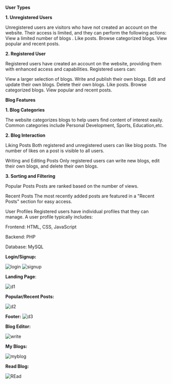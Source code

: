**User Types**

**1. Unregistered Users**

Unregistered users are visitors who have not created an account on the website. Their access is limited, and they can perform the following actions:
View a limited number of blogs .
Like posts.
Browse categorized blogs.
View popular and recent posts.

**2. Registered User**

Registered users have created an account on the website, providing them with enhanced access and capabilities. Registered users can:

View a larger selection of blogs.
Write and publish their own blogs.
Edit and update their own blogs.
Delete their own blogs.
Like posts.
Browse categorized blogs.
View popular and recent posts.

**Blog Features**

**1. Blog Categories**

The website categorizes blogs to help users find content of interest easily. Common categories include Personal Development, Sports, Education,etc.

**2. Blog Interaction**

Liking Posts
Both registered and unregistered users can like blog posts. The number of likes on a post is visible to all users.

Writing and Editing Posts
Only registered users can write new blogs, edit their own blogs, and delete their own blogs.

**3. Sorting and Filtering**

Popular Posts
Posts are ranked based on the number of views. 

Recent Posts
The most recently added posts are featured in a "Recent Posts" section for easy access.

User Profiles
Registered users have individual profiles that they can manage. A user profile typically includes:

Frontend: HTML, CSS, JavaScript

Backend: PHP

Database: MySQL

**Login/Signup:**


![login](https://github.com/Prithvicode/blogWebsite/assets/121741194/d6bfe4cb-1027-45db-b5d1-910fe5918bab) 
![signup](https://github.com/Prithvicode/blogWebsite/assets/121741194/1fe2b274-897e-44ce-b823-0e4682bbbc00)

**Landing Page**:

![d1](https://github.com/Prithvicode/blogWebsite/assets/121741194/96f213aa-0760-4c0d-99d1-0ee2dbdd61ad)

**Popular/Recent Posts:**

![d2](https://github.com/Prithvicode/blogWebsite/assets/121741194/7d9eacea-be7c-4c94-a471-2ed0cf5c864c)

**Footer:**
![d3](https://github.com/Prithvicode/blogWebsite/assets/121741194/a72116c0-36d8-4385-b32d-771744a21a86)

**Blog Editor:**

![write](https://github.com/Prithvicode/blogWebsite/assets/121741194/6c7502e7-e5ba-4e10-aab1-688d08885ca9)

**My Blogs:**

![myblog](https://github.com/Prithvicode/blogWebsite/assets/121741194/31660a8b-acae-40fb-8aae-c390c45275e6)

**Read Blog:**

![REad](https://github.com/Prithvicode/blogWebsite/assets/121741194/11427297-2d90-476d-98b9-84911836065f)
